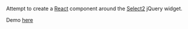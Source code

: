 Attempt to create a [React](http://facebook.github.io/react/index.html) component around the [Select2](http://ivaynberg.github.io/select2/) jQuery widget.

Demo [here](https://dmwyatt.github.io/reactselect2/)
